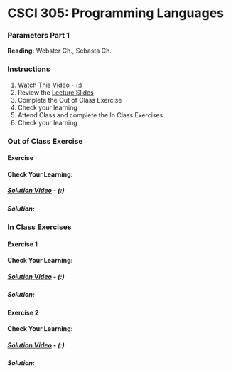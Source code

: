 # CSCI 305: Programming Languages

### Parameters Part 1

**Reading:** Webster Ch., Sebasta Ch.

### Instructions
1. [Watch This Video]() - (:)
2. Review the [Lecture Slides](slides/Lecture23.pdf)
3. Complete the Out of Class Exercise
4. Check your learning
5. Attend Class and complete the In Class Exercises
6. Check your learning

### Out of Class Exercise

#### Exercise

#### Check Your Learning:

##### [Solution Video]() - (:)

##### Solution:

### In Class Exercises

#### Exercise 1

#### Check Your Learning:

##### [Solution Video]() - (:)

##### Solution:

#### Exercise 2

#### Check Your Learning:

##### [Solution Video]() - (:)

##### Solution:
